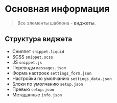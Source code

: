# Основная информация

> Все элементы шаблона - **виджеты**.

## Структура виджета

- Сниппет  `snippet.liquid`
- SCSS  `snippet.scss`
- JS  `snippet.js`
- Переводы  `messages.json`
- Форма настроек  `settings_form.json`
- Настройки по умолчанию  `settings_data.json`
- Блоки по умолчанию  `setup.json`
- Превью  `setup.json`
- Метаданные  `info.json`
